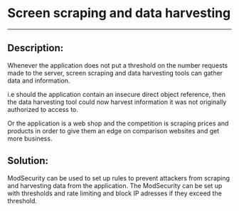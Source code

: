 # Screen scraping and data harvesting
-------

## Description:

Whenever the application does not put a threshold on the number requests made to the server,
screen scraping and data harvesting tools can gather data and information.

i.e should the application contain an insecure direct object reference, then the data harvesting
tool could now harvest information it was not originally authorized to access to.

Or the application is a web shop and the competition is scraping prices and products in order to 
give them an edge on comparison websites and get more business.

## Solution:

ModSecurity can be used to set up rules to prevent attackers from scraping and harvesting data
from the application. The ModSecurity can be set up with thresholds and rate limiting and block
IP adresses if they exceed the threshold.
